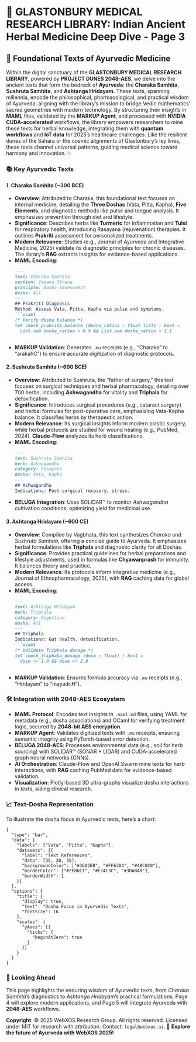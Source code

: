 # 🐪 GLASTONBURY MEDICAL RESEARCH LIBRARY: Indian Ancient Herbal Medicine Deep Dive - Page 3

## 📜 Foundational Texts of Ayurvedic Medicine

Within the digital sanctuary of the **GLASTONBURY MEDICAL RESEARCH LIBRARY**, powered by **PROJECT DUNES 2048-AES**, we delve into the ancient texts that form the bedrock of **Ayurveda**: the **Charaka Samhita**, **Sushruta Samhita**, and **Ashtanga Hridayam**. These texts, spanning millennia, encode the philosophical, pharmacological, and practical wisdom of Ayurveda, aligning with the library’s mission to bridge Vedic mathematics’ sacred geometries with modern technology. By structuring their insights in **MAML** files, validated by the **MARKUP Agent**, and processed with **NVIDIA CUDA-accelerated** workflows, the library empowers researchers to mine these texts for herbal knowledge, integrating them with **quantum workflows** and **IoT data** for 2025’s healthcare challenges. Like the resilient dunes of the Sahara or the cosmic alignments of Glastonbury’s ley lines, these texts channel universal patterns, guiding medical science toward harmony and innovation. ✨

### 📚 Key Ayurvedic Texts

#### 1. Charaka Samhita (~300 BCE)
- **Overview**: Attributed to Charaka, this foundational text focuses on internal medicine, detailing the **Three Doshas** (Vata, Pitta, Kapha), **Five Elements**, and diagnostic methods like pulse and tongue analysis. It emphasizes prevention through diet and lifestyle.
- **Significance**: Describes herbs like **Turmeric** for inflammation and **Tulsi** for respiratory health, introducing Rasayana (rejuvenation) therapies. It outlines **Prakriti** assessment for personalized treatments.
- **Modern Relevance**: Studies (e.g., Journal of Ayurveda and Integrative Medicine, 2025) validate its diagnostic principles for chronic diseases. The library’s **RAG** extracts insights for evidence-based applications.
- **MAML Encoding**:
  ```markdown
  ---
  text: Charaka Samhita
  section: Vimana Sthana
  principle: Dosha Assessment
  dosha: All
  ---
  ## Prakriti Diagnosis
  Method: Assess Vata, Pitta, Kapha via pulse and symptoms.
  ```ocaml
  (* Verify dosha balance *)
  let check_prakriti_balance (dosha_ratios : float list) : bool =
    List.sum dosha_ratios > 0.9 && List.sum dosha_ratios < 1.1
  ```
  ```
- **MARKUP Validation**: Generates `.mu` receipts (e.g., “Charaka” to “arakahC”) to ensure accurate digitization of diagnostic protocols.

#### 2. Sushruta Samhita (~600 BCE)
- **Overview**: Attributed to Sushruta, the “father of surgery,” this text focuses on surgical techniques and herbal pharmacology, detailing over 700 herbs, including **Ashwagandha** for vitality and **Triphala** for detoxification.
- **Significance**: Introduces surgical procedures (e.g., cataract surgery) and herbal formulas for post-operative care, emphasizing Vata-Kapha balance. It classifies herbs by therapeutic action.
- **Modern Relevance**: Its surgical insights inform modern plastic surgery, while herbal protocols are studied for wound healing (e.g., PubMed, 2024). **Claude-Flow** analyzes its herb classifications.
- **MAML Encoding**:
  ```markdown
  ---
  text: Sushruta Samhita
  herb: Ashwagandha
  category: Rasayana
  dosha: Vata, Kapha
  ---
  ## Ashwagandha
  Indications: Post-surgical recovery, stress.
  ```
- **BELUGA Integration**: Uses SOLIDAR™ to monitor *Ashwagandha* cultivation conditions, optimizing yield for medicinal use.

#### 3. Ashtanga Hridayam (~600 CE)
- **Overview**: Compiled by Vagbhata, this text synthesizes *Charaka* and *Sushruta Samhita*, offering a concise guide to Ayurveda. It emphasizes herbal formulations like **Triphala** and diagnostic clarity for all Doshas.
- **Significance**: Provides practical guidelines for herbal preparations and lifestyle adjustments, used in formulas like **Chyawanprash** for immunity. It balances theory and practice.
- **Modern Relevance**: Its protocols inform integrative medicine (e.g., Journal of Ethnopharmacology, 2025), with **RAG** caching data for global access.
- **MAML Encoding**:
  ```markdown
  ---
  text: Ashtanga Hridayam
  herb: Triphala
  category: Digestive
  dosha: All
  ---
  ## Triphala
  Indications: Gut health, detoxification.
  ```ocaml
  (* Validate Triphala dosage *)
  let check_triphala_dosage (dose : float) : bool =
    dose >= 1.0 && dose <= 2.0
  ```
  ```
- **MARKUP Validation**: Ensures formula accuracy via `.mu` receipts (e.g., “Hridayam” to “mayadriH”).

### 🛠️ Integration with 2048-AES Ecosystem
- **MAML Protocol**: Encodes text insights in `.maml.md` files, using YAML for metadata (e.g., dosha associations) and OCaml for verifying treatment logic, secured by **2048-bit AES encryption**.
- **MARKUP Agent**: Validates digitized texts with `.mu` receipts, ensuring semantic integrity using PyTorch-based error detection.
- **BELUGA 2048-AES**: Processes environmental data (e.g., soil for herb sourcing) with SOLIDAR™ (SONAR + LIDAR) and CUDA-accelerated graph neural networks (GNNs).
- **AI Orchestration**: Claude-Flow and OpenAI Swarm mine texts for herb interactions, with **RAG** caching PubMed data for evidence-based validation.
- **Visualization**: Plotly-based 3D ultra-graphs visualize dosha interactions in texts, aiding clinical research.

### 📈 Text-Dosha Representation
To illustrate the dosha focus in Ayurvedic texts, here’s a chart:

```chartjs
{
  "type": "bar",
  "data": {
    "labels": ["Vata", "Pitta", "Kapha"],
    "datasets": [{
      "label": "Text References",
      "data": [35, 30, 35],
      "backgroundColor": ["#36A2EB", "#FF6384", "#4BC0C0"],
      "borderColor": ["#2E86C1", "#E74C3C", "#3DA8A8"],
      "borderWidth": 1
    }]
  },
  "options": {
    "title": {
      "display": true,
      "text": "Dosha Focus in Ayurvedic Texts",
      "fontSize": 16
    },
    "scales": {
      "yAxes": [{
        "ticks": {
          "beginAtZero": true
        }
      }]
    }
  }
}
```

### 🔮 Looking Ahead
This page highlights the enduring wisdom of Ayurvedic texts, from *Charaka Samhita*’s diagnostics to *Ashtanga Hridayam*’s practical formulations. Page 4 will explore modern applications, and Page 5 will integrate Ayurveda with **2048-AES** workflows.

**Copyright**: © 2025 WebXOS Research Group. All rights reserved. Licensed under MIT for research with attribution. Contact: `legal@webxos.ai`. 🐪 **Explore the future of Ayurveda with WebXOS 2025!**
